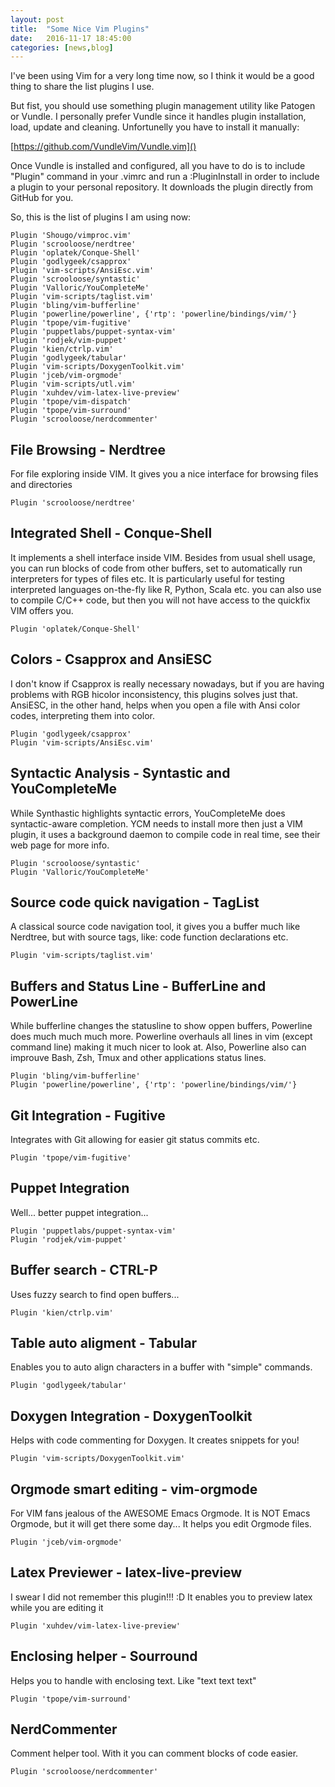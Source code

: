 ```yaml
---
layout: post
title:  "Some Nice Vim Plugins"
date:   2016-11-17 18:45:00
categories: [news,blog]
---
```


I've been using Vim for a very long time now, so I think it would be a good thing to share the list plugins I use.

But fist, you should use something plugin management utility like Patogen or Vundle. I personally prefer Vundle since it handles plugin installation, load, update and cleaning. Unfortunelly you have to install it manually:

[https://github.com/VundleVim/Vundle.vim]()

Once Vundle is installed and configured, all you have to do is to include "Plugin" command in your .vimrc and run a :PluginInstall in order to include a plugin to your personal repository. It downloads the plugin directly from GitHub for you.

So, this is the list of plugins I am using now:

~~~~
Plugin 'Shougo/vimproc.vim'
Plugin 'scrooloose/nerdtree'
Plugin 'oplatek/Conque-Shell'
Plugin 'godlygeek/csapprox'
Plugin 'vim-scripts/AnsiEsc.vim'
Plugin 'scrooloose/syntastic'
Plugin 'Valloric/YouCompleteMe'
Plugin 'vim-scripts/taglist.vim'
Plugin 'bling/vim-bufferline'
Plugin 'powerline/powerline', {'rtp': 'powerline/bindings/vim/'}
Plugin 'tpope/vim-fugitive'
Plugin 'puppetlabs/puppet-syntax-vim'
Plugin 'rodjek/vim-puppet'
Plugin 'kien/ctrlp.vim'
Plugin 'godlygeek/tabular'
Plugin 'vim-scripts/DoxygenToolkit.vim'
Plugin 'jceb/vim-orgmode'
Plugin 'vim-scripts/utl.vim'
Plugin 'xuhdev/vim-latex-live-preview'
Plugin 'tpope/vim-dispatch'
Plugin 'tpope/vim-surround'
Plugin 'scrooloose/nerdcommenter'
~~~~

## File Browsing - Nerdtree

For file exploring inside VIM. It gives you a nice interface for browsing files and directories

~~~~
Plugin 'scrooloose/nerdtree'
~~~~

## Integrated Shell - Conque-Shell

It implements a shell interface inside VIM. Besides from usual shell usage, you can run blocks of code from other buffers, set to automatically run interpreters for types of files etc. It is particularly useful for testing interpreted languages on-the-fly like R, Python, Scala etc. you can also use to compile C/C++ code, but then you will not have access to the quickfix VIM offers you.

~~~~
Plugin 'oplatek/Conque-Shell'
~~~~

## Colors - Csapprox and AnsiESC

I don't know if Csapprox is really necessary nowadays, but if you are having problems with RGB hicolor inconsistency, this plugins solves just that. AnsiESC, in the other hand, helps when you open a file with Ansi color codes, interpreting them into color.

~~~~
Plugin 'godlygeek/csapprox'
Plugin 'vim-scripts/AnsiEsc.vim'
~~~~

## Syntactic Analysis - Syntastic and YouCompleteMe

While Synthastic highlights syntactic errors, YouCompleteMe does syntactic-aware completion. YCM needs to install more then just a VIM plugin, it uses a background daemon to compile code in real time, see their web page for more info.

~~~~
Plugin 'scrooloose/syntastic'
Plugin 'Valloric/YouCompleteMe'
~~~~

## Source code quick navigation - TagList

A classical source code navigation tool, it gives you a buffer much like Nerdtree, but with source tags, like: code function declarations etc.

~~~~
Plugin 'vim-scripts/taglist.vim'
~~~~

## Buffers and Status Line - BufferLine and PowerLine

While bufferline changes the statusline to show oppen buffers, Powerline does much much much more. Powerline overhauls all lines in vim (except command line) making it much nicer to look at. Also, Powerline also can improuve Bash, Zsh, Tmux and other applications status lines.

~~~~
Plugin 'bling/vim-bufferline'
Plugin 'powerline/powerline', {'rtp': 'powerline/bindings/vim/'}
~~~~

## Git Integration - Fugitive

Integrates with Git allowing for easier git status commits etc.

~~~~
Plugin 'tpope/vim-fugitive'
~~~~

## Puppet Integration

Well... better puppet integration...

~~~~
Plugin 'puppetlabs/puppet-syntax-vim'
Plugin 'rodjek/vim-puppet'
~~~~

## Buffer search - CTRL-P

Uses fuzzy search to find open buffers...

~~~~
Plugin 'kien/ctrlp.vim'
~~~~

## Table auto aligment - Tabular

Enables you to auto align characters in a buffer with "simple" commands.

~~~~
Plugin 'godlygeek/tabular'
~~~~

## Doxygen Integration - DoxygenToolkit

Helps with code commenting for Doxygen. It creates snippets for you!

~~~~
Plugin 'vim-scripts/DoxygenToolkit.vim'
~~~~

## Orgmode smart editing - vim-orgmode

For VIM fans jealous of the AWESOME Emacs Orgmode. It is NOT Emacs Orgmode, but it will get there some day... It helps you edit Orgmode files.

~~~~
Plugin 'jceb/vim-orgmode'
~~~~

## Latex Previewer - latex-live-preview

I swear I did not remember this plugin!!! :D It enables you to preview latex while you are editing it

~~~~
Plugin 'xuhdev/vim-latex-live-preview'
~~~~

## Enclosing helper - Sourround

Helps you to handle with enclosing text. Like "text text text"

~~~~
Plugin 'tpope/vim-surround'
~~~~

## NerdCommenter

Comment helper tool. With it you can comment blocks of code easier.

~~~~
Plugin 'scrooloose/nerdcommenter'
~~~~

